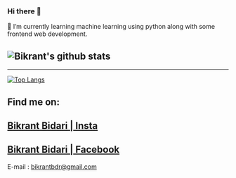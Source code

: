 ### Hi there 👋

🌱 I’m currently learning machine learning using python along with some frontend web development.


![Bikrant's github stats](https://github-readme-stats.vercel.app/api?username=bikrantbdr&show_icons=true&theme=radical)
----------------------
----------------------
[![Top Langs](https://github-readme-stats.vercel.app/api/top-langs/?username=bikrantbdr)](https://github.com/anuraghazra/github-readme-stats&show_icons=true&theme=radical)

Find me on:
---
[ Bikrant Bidari | Insta   ](https://www.instagram.com/bikrant_bidari/)
---
[Bikrant Bidari | Facebook](https://www.facebook.com/bikrant.bidari)
----
E-mail : bikrantbdr@gmail.com
